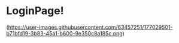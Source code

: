 # LoginPage!
(https://user-images.githubusercontent.com/63457251/177029501-b71bfd19-3b83-45a1-b600-9e350c8a185c.png)

